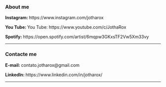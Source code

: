 <div>
  <h3>
    About me
  </h3>
    <p><b>Instagram: </b>https://www.instagram.com/jotharox</p>
  <p><b>You Tube: </b>You Tube: </b>https://www.youtube.com/c/JothaRox</p>
    <p><b>Spotify: </b>https://open.spotify.com/artist/6mqpw3GKxsTF2Vw5Xm33vy</p>
</div>
<hr/>
<div>
  <h3>
    Contacte me
  </h3>
  <p><b>E-mail: </b>contato.jotharox@gmail.com</p>
  <p><b>LinkedIn: </b>https://www.linkedin.com/in/jotharox/</p>
</div>
<hr/>
